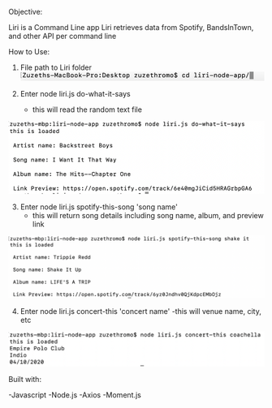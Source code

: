 Objective:

Liri is a Command Line app
Liri retrieves data from Spotify, BandsInTown, and other API per command line

How to Use:

1. File path to Liri folder 
![alt text](images/first.png)

2. Enter node liri.js do-what-it-says
    - this will read the random text file
    
![alt text](images/second.png)

3. Enter node liri.js spotify-this-song 'song name'
    - this will return song details including song name, album, and preview link
    
 ![alt text](images/third.png)

4. Enter node liri.js concert-this 'concert name'
    -this will venue name, city, etc
    
![alt text](images/fourth.png)


Built with:

-Javascript
-Node.js
-Axios
-Moment.js
